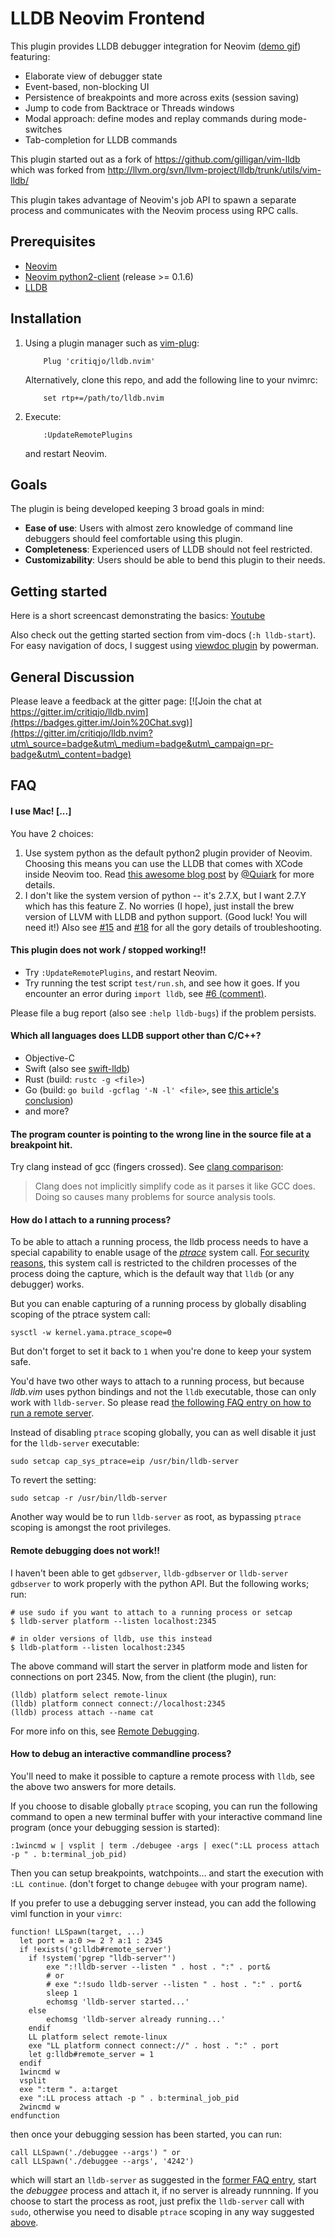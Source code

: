 # LLDB Neovim Frontend

This plugin provides LLDB debugger integration for Neovim ([demo gif][]) featuring:

* Elaborate view of debugger state
* Event-based, non-blocking UI
* Persistence of breakpoints and more across exits (session saving)
* Jump to code from Backtrace or Threads windows
* Modal approach: define modes and replay commands during mode-switches
* Tab-completion for LLDB commands

This plugin started out as a fork of https://github.com/gilligan/vim-lldb
which was forked from http://llvm.org/svn/llvm-project/lldb/trunk/utils/vim-lldb/

This plugin takes advantage of Neovim's job API to spawn a separate process
and communicates with the Neovim process using RPC calls.

[demo gif]: https://cloud.githubusercontent.com/assets/1436441/9903483/6ed0e9cc-5c94-11e5-8e4e-ce3b389df2d5.gif

## Prerequisites

* [Neovim](https://github.com/neovim/neovim)
* [Neovim python2-client](https://github.com/neovim/python-client) (release >= 0.1.6)
* [LLDB](http://lldb.llvm.org/)

## Installation

1. Using a plugin manager such as [vim-plug](https://github.com/junegunn/vim-plug):

   ```
       Plug 'critiqjo/lldb.nvim'
   ```

   Alternatively, clone this repo, and add the following line to your nvimrc:

   ```
       set rtp+=/path/to/lldb.nvim
   ```

2. Execute:

   ```
       :UpdateRemotePlugins
   ```

   and restart Neovim.

## Goals

The plugin is being developed keeping 3 broad goals in mind:

* **Ease of use**: Users with almost zero knowledge of command line debuggers should feel comfortable using this plugin.
* **Completeness**: Experienced users of LLDB should not feel restricted.
* **Customizability**: Users should be able to bend this plugin to their needs.

## Getting started

Here is a short screencast demonstrating the basics: [Youtube](https://youtu.be/rd654OxlmQs)

Also check out the getting started section from vim-docs (`:h lldb-start`).
For easy navigation of docs, I suggest using [viewdoc plugin](https://github.com/powerman/vim-plugin-viewdoc) by powerman.

## General Discussion

Please leave a feedback at the gitter page:
[![Join the chat at https://gitter.im/critiqjo/lldb.nvim](https://badges.gitter.im/Join%20Chat.svg)](https://gitter.im/critiqjo/lldb.nvim?utm\_source=badge&utm\_medium=badge&utm\_campaign=pr-badge&utm\_content=badge)

## FAQ

#### I use Mac! \[...\]

You have 2 choices:

1. Use system python as the default python2 plugin provider of Neovim. Choosing this means you can use the LLDB that comes with XCode inside Neovim too.
   Read [this awesome blog post](http://blog.rplasil.name/2016/03/how-to-debug-neovim-python-remote-plugin.html) by [@Quiark](https://github.com/Quiark) for more details.
2. I don't like the system version of python -- it's 2.7.X, but I want 2.7.Y which has this feature Z.
   No worries (I hope), just install the brew version of LLVM with LLDB and python support. (Good luck! You will need it!)
   Also see [#15](https://github.com/critiqjo/lldb.nvim/issues/15) and [#18](https://github.com/critiqjo/lldb.nvim/issues/18) for all the gory details of troubleshooting.

#### This plugin does not work / stopped working!!

* Try `:UpdateRemotePlugins`, and restart Neovim.
* Try running the test script `test/run.sh`, and see how it goes.
  If you encounter an error during `import lldb`, see [#6 (comment)](https://github.com/critiqjo/lldb.nvim/issues/6#issuecomment-127192347).

Please file a bug report (also see `:help lldb-bugs`) if the problem persists.

#### Which all languages does LLDB support other than C/C++?

* Objective-C
* Swift (also see [swift-lldb](https://github.com/apple/swift-lldb))
* Rust (build: `rustc -g <file>`)
* Go (build: `go build -gcflag '-N -l' <file>`, see [this article's conclusion](http://blog.ralch.com/tutorial/golang-debug-with-lldb/#conclusion:1e1e92ac4b68191b3e5dc9a56a7ac9d2))
* and more?

#### The program counter is pointing to the wrong line in the source file at a breakpoint hit.

Try clang instead of gcc (fingers crossed). See [clang comparison](http://clang.llvm.org/comparison.html#gcc):

>Clang does not implicitly simplify code as it parses it like GCC does. Doing so causes many problems for source analysis tools.

#### How do I attach to a running process?

To be able to attach a running process, the lldb process needs to have a
special capability to enable usage of the [*ptrace*] system call. [For security
reasons], this system call is restricted to the children processes of the
process doing the capture, which is the default way that `lldb` (or any debugger) works.

But you can enable capturing of a running process by globally disabling scoping of
the ptrace system call:

```
sysctl -w kernel.yama.ptrace_scope=0
```

But don't forget to set it back to `1` when you're done to keep your system safe.

You'd have two other ways to attach to a running process, but because *lldb.vim*
uses python bindings and not the `lldb` executable, those can only work with `lldb-server`.
So please read [the following FAQ entry on how to run a remote server][remote-debug].

Instead of disabling `ptrace` scoping globally, you can as well disable it just for
the `lldb-server` executable:

```
sudo setcap cap_sys_ptrace=eip /usr/bin/lldb-server
```

To revert the setting:

```
sudo setcap -r /usr/bin/lldb-server
```

Another way would be to run `lldb-server` as root, as bypassing `ptrace` scoping is
amongst the root privileges.

[*ptrace*]:https://en.wikipedia.org/wiki/Ptrace
[For security reasons]:http://askubuntu.com/a/153970/583565

#### Remote debugging does not work!!

I haven't been able to get `gdbserver`, `lldb-gdbserver` or `lldb-server gdbserver`
to work properly with the python API. But the following works; run:

```
# use sudo if you want to attach to a running process or setcap
$ lldb-server platform --listen localhost:2345

# in older versions of lldb, use this instead
$ lldb-platform --listen localhost:2345
```

The above command will start the server in platform mode and listen for connections
on port 2345. Now, from the client (the plugin), run:

```
(lldb) platform select remote-linux
(lldb) platform connect connect://localhost:2345
(lldb) process attach --name cat
```

For more info on this, see [Remote Debugging](http://lldb.llvm.org/remote.html).

#### How to debug an interactive commandline process?

You'll need to make it possible to capture a remote process with `lldb`, see the above
two answers for more details.

If you choose to disable globally `ptrace` scoping, you can run the following command
to open a new terminal buffer with your interactive command line program (once your
debugging session is started):

``` viml
:1wincmd w | vsplit | term ./debugee -args | exec(":LL process attach -p " . b:terminal_job_pid)
```

Then you can setup breakpoints, watchpoints… and start the execution with `:LL continue`.
(don't forget to change `debugee` with your program name).

If you prefer to use a debugging server instead, you can add the following viml function
in your `vimrc`:

``` viml
function! LLSpawn(target, ...)
  let port = a:0 >= 2 ? a:1 : 2345
  if !exists('g:lldb#remote_server')
    if !system('pgrep "lldb-server"')
        exe ":!lldb-server --listen " . host . ":" . port&
        # or
        # exe ":!sudo lldb-server --listen " . host . ":" . port&
        sleep 1
        echomsg 'lldb-server started...'
    else
        echomsg 'lldb-server already running...'
    endif
    LL platform select remote-linux
    exe "LL platform connect connect://" . host . ":" . port
    let g:lldb#remote_server = 1
  endif
  1wincmd w
  vsplit
  exe ":term ". a:target
  exe ":LL process attach -p " . b:terminal_job_pid
  2wincmd w
endfunction
```

then once your debugging session has been started, you can run:

``` viml
call LLSpawn('./debuggee --args') " or
call LLSpawn('./debuggee --args', '4242')
```

which will start an `lldb-server` as suggested in the [former FAQ entry][remote-debug],
start the *debuggee* process and attach it, if no server is already runnning. If you choose to start the process as root, just
prefix the `lldb-server` call with `sudo`, otherwise you need to disable `ptrace` 
scoping in any way suggested [above][attach-process].

[attach-process]:#how-do-I-attach-to-a-running-process
[remote-debug]:#remote-debugging-does-not-work


